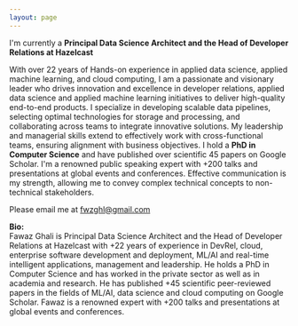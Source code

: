 ```yaml
---
layout: page
---
```

I'm currently a <B>Principal Data Science Architect and the Head of Developer Relations at Hazelcast</B> <BR>

With over 22 years of Hands-on experience in applied data science, applied machine learning, and cloud computing, I am a passionate and visionary leader who drives innovation and excellence in developer relations, applied data science and applied machine learning initiatives to deliver high-quality end-to-end products. 
I specialize in developing scalable data pipelines, selecting optimal technologies for storage and processing, and collaborating across teams to integrate innovative solutions. My leadership and managerial skills extend to effectively work with cross-functional teams, ensuring alignment with business objectives. I hold a <B>PhD in Computer Science</B> and have published over scientific 45 papers on Google Scholar. I'm a renowned public speaking expert with +200 talks and presentations at global events and conferences. Effective communication is my strength, allowing me to convey complex technical concepts to non-technical stakeholders.


Please email me at fwzghl@gmail.com

<B>Bio:</B><BR>
Fawaz Ghali is Principal Data Science Architect and the Head of Developer Relations at Hazelcast with +22 years of experience in DevRel, cloud, enterprise software development and deployment, ML/AI and real-time intelligent applications, management and leadership. He holds a PhD in Computer Science and has worked in the private sector as well as in academia and research. He has published +45 scientific peer-reviewed papers in the fields of ML/AI, data science and cloud computing on Google Scholar. Fawaz is a renowned expert with +200 talks and presentations at global events and conferences.

  

